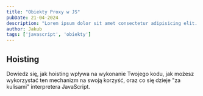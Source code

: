 ```yaml
---
title: "Obiekty Proxy w JS"
pubDate: 21-04-2024
description: "Lorem ipsum dolor sit amet consectetur adipisicing elit. Dolorum, fugiat recusandae! Earum sequi delectus aliquid minus autem odio,"
author: Jakub
tags: ['javascript', 'obiekty']
---
```



## Hoisting

Dowiedz się, jak hoisting wpływa na wykonanie Twojego kodu, jak możesz wykorzystać ten mechanizm na swoją korzyść, oraz co się dzieje "za kulisami" interpretera JavaScript.
